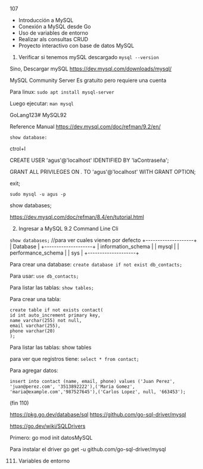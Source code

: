 107

- Introducción a MySQL
- Conexión a MySQL desde Go
- Uso de variables de entorno
- Realizar als consultas CRUD
- Proyecto interactivo con base de datos MySQL

1. Verificar si tenemos mySQL descargado
   `mysql --version`

Sino, Descargar mySQL
https://dev.mysql.com/downloads/mysql/

MySQL Community Server
Es gratuito pero requiere una cuenta

Para linux:
`sudo apt install mysql-server`

Luego ejecutar:
`man mysql`

GoLang123#
MySQL92

Reference Manual https://dev.mysql.com/doc/refman/9.2/en/

`show database:`

ctrol+l

CREATE USER 'agus'@'localhost' IDENTIFIED BY 'laContraseña';

GRANT ALL PRIVILEGES ON _._ TO 'agus'@'localhost' WITH GRANT OPTION;

exit;

`sudo mysql -u agus -p`

show databases;

https://dev.mysql.com/doc/refman/8.4/en/tutorial.html

2. Ingresar a MySQL 9.2 Command Line Cli

`show databases;` //para ver cuales vienen por defecto
+--------------------+
| Database |
+--------------------+
| information_schema |
| mysql |
| performance_schema |
| sys |
+--------------------+

Para crear una database:
`create database if not exist db_contacts;`

Para usar:
`use db_contacts;`

Para listar las tablas:
`show tables;`

Para crear una tabla:

```
create table if not exists contact(
id int auto_increment primary key,
name varchar(255) not null,
email varchar(255),
phone varchar(20)
);
```

Para listar las tablas:
show tables

para ver que registros tiene:
`select * from contact;`

Para agregar datos:

```
insert into contact (name, email, phone) values ('Juan Perez', 'juan@perez.com', '3513892222'),('Maria Gomez', 'maria@example.com','987527645'),('Carlos Lopez', null, '663453');
```

(fin 110)

https://pkg.go.dev/database/sql
https://github.com/go-sql-driver/mysql

https://go.dev/wiki/SQLDrivers

Primero:
go mod init datosMySQL

Para instalar el driver
go get -u github.com/go-sql-driver/mysql

111. Variables de entorno
